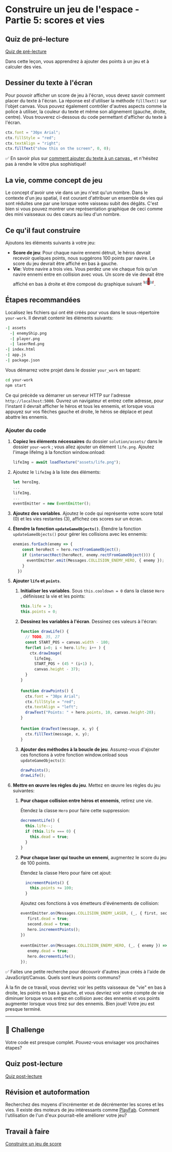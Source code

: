 # Construire un jeu de l'espace - Partie 5: scores et vies

## Quiz de pré-lecture

[Quiz de pré-lecture](https://ashy-river-0debb7803.1.azurestaticapps.net/quiz/37?loc=fr)

Dans cette leçon, vous apprendrez à ajouter des points à un jeu et à calculer des vies.

## Dessiner du texte à l'écran

Pour pouvoir afficher un score de jeu à l'écran, vous devez savoir comment placer du texte à l'écran. La réponse est d'utiliser la méthode `fillText()` sur l'objet canvas. Vous pouvez également contrôler d'autres aspects comme la police à utiliser, la couleur du texte et même son alignement (gauche, droite, centre). Vous trouverez ci-dessous du code permettant d'afficher du texte à l'écran.

```javascript
ctx.font = "30px Arial";
ctx.fillStyle = "red";
ctx.textAlign = "right";
ctx.fillText("show this on the screen", 0, 0);
```

✅ En savoir plus sur [comment ajouter du texte à un canvas ](https://developer.mozilla.org/docs/Web/API/Canvas_API/Tutorial/Drawing_text), et n'hésitez pas à rendre le vôtre plus sophistiqué!

## La vie, comme concept de jeu

Le concept d'avoir une vie dans un jeu n'est qu'un nombre. Dans le contexte d'un jeu spatial, il est courant d'attribuer un ensemble de vies qui sont réduites une par une lorsque votre vaisseau subit des dégâts. C'est bien si vous pouvez montrer une représentation graphique de ceci comme des mini vaisseaux ou des cœurs au lieu d'un nombre.

## Ce qu'il faut construire

Ajoutons les éléments suivants à votre jeu:

- **Score de jeu**: Pour chaque navire ennemi détruit, le héros devrait recevoir quelques points, nous suggérons 100 points par navire. Le score du jeu devrait être affiché en bas à gauche.
- **Vie**: Votre navire a trois vies. Vous perdez une vie chaque fois qu'un navire ennemi entre en collision avec vous. Un score de vie devrait être affiché en bas à droite et être composé du graphique suivant ![image de vie](../solution/assets/life.png).

## Étapes recommandées

Localisez les fichiers qui ont été créés pour vous dans le sous-répertoire `your-work`. Il devrait contenir les éléments suivants:

```bash
-| assets
  -| enemyShip.png
  -| player.png
  -| laserRed.png
-| index.html
-| app.js
-| package.json
```

Vous démarrez votre projet dans le dossier `your_work` en tapant:

```bash
cd your-work
npm start
```

Ce qui précède va démarrer un serveur HTTP sur l'adresse `http://localhost:5000`. Ouvrez un navigateur et entrez cette adresse, pour l'instant il devrait afficher le héros et tous les ennemis, et lorsque vous appuyez sur vos flèches gauche et droite, le héros se déplace et peut abattre les ennemis.

### Ajouter du code

1. **Copiez les éléments nécessaires** du dossier `solution/assets/` dans le dossier `your-work` ; vous allez ajouter un élément `life.png`. Ajoutez l'image lifeImg à la fonction window.onload:

    ```javascript
    lifeImg = await loadTexture("assets/life.png");
    ```

1. Ajoutez le `lifeImg` à la liste des éléments:

    ```javascript
    let heroImg,
    ...
    lifeImg,
    ...
    eventEmitter = new EventEmitter();
    ```
  
2. **Ajoutez des variables**. Ajoutez le code qui représente votre score total (0) et les vies restantes (3), affichez ces scores sur un écran.

3. **Étendre la fonction `updateGameObjects()`**. Étendre la fonction `updateGameObjects()` pour gérer les collisions avec les ennemis:

    ```javascript
    enemies.forEach(enemy => {
        const heroRect = hero.rectFromGameObject();
        if (intersectRect(heroRect, enemy.rectFromGameObject())) {
          eventEmitter.emit(Messages.COLLISION_ENEMY_HERO, { enemy });
        }
      })
    ```

4. **Ajouter `life` et `points`**. 
   1. **Initialiser les variables**. Sous `this.cooldown = 0` dans la classe `Hero` , définissez la vie et les points:

        ```javascript
        this.life = 3;
        this.points = 0;
        ```

   1. **Dessinez les variables à l'écran**. Dessinez ces valeurs à l'écran:

        ```javascript
        function drawLife() {
          // TODO, 35, 27
          const START_POS = canvas.width - 180;
          for(let i=0; i < hero.life; i++ ) {
            ctx.drawImage(
              lifeImg, 
              START_POS + (45 * (i+1) ), 
              canvas.height - 37);
          }
        }
        
        function drawPoints() {
          ctx.font = "30px Arial";
          ctx.fillStyle = "red";
          ctx.textAlign = "left";
          drawText("Points: " + hero.points, 10, canvas.height-20);
        }
        
        function drawText(message, x, y) {
          ctx.fillText(message, x, y);
        }

        ```

   1. **Ajouter des méthodes à la boucle de jeu**. Assurez-vous d'ajouter ces fonctions à votre fonction window.onload sous `updateGameObjects()`:

        ```javascript
        drawPoints();
        drawLife();
        ```

1. **Mettre en œuvre les règles du jeu**. Mettez en œuvre les règles du jeu suivantes:

   1. **Pour chaque collision entre héros et ennemis**, retirez une vie.
   
      Étendez la classe `Hero` pour faire cette suppression:

        ```javascript
        decrementLife() {
          this.life--;
          if (this.life === 0) {
            this.dead = true;
          }
        }
        ```

   2. **Pour chaque laser qui touche un ennemi**, augmentez le score du jeu de 100 points.

      Étendez la classe Hero pour faire cet ajout:
    
        ```javascript
          incrementPoints() {
            this.points += 100;
          }
        ```

        Ajoutez ces fonctions à vos émetteurs d'événements de collision:

        ```javascript
        eventEmitter.on(Messages.COLLISION_ENEMY_LASER, (_, { first, second }) => {
           first.dead = true;
           second.dead = true;
           hero.incrementPoints();
        })

        eventEmitter.on(Messages.COLLISION_ENEMY_HERO, (_, { enemy }) => {
           enemy.dead = true;
           hero.decrementLife();
        });
        ```

✅ Faites une petite recherche pour découvrir d'autres jeux créés à l'aide de JavaScript/Canvas. Quels sont leurs points communs?

À la fin de ce travail, vous devriez voir les petits vaisseaux de "vie" en bas à droite, les points en bas à gauche, et vous devriez voir votre compte de vie diminuer lorsque vous entrez en collision avec des ennemis et vos points augmenter lorsque vous tirez sur des ennemis. Bien joué! Votre jeu est presque terminé.

---

## 🚀 Challenge

Votre code est presque complet. Pouvez-vous envisager vos prochaines étapes?

## Quiz post-lecture

[Quiz post-lecture](https://ashy-river-0debb7803.1.azurestaticapps.net/quiz/38?loc=fr)

## Révision et autoformation

Recherchez des moyens d'incrémenter et de décrémenter les scores et les vies. Il existe des moteurs de jeu intéressants comme [PlayFab](https://playfab.com). Comment l'utilisation de l'un d'eux pourrait-elle améliorer votre jeu?

## Travail à faire

[Construire un jeu de score](assignment.fr.md)

